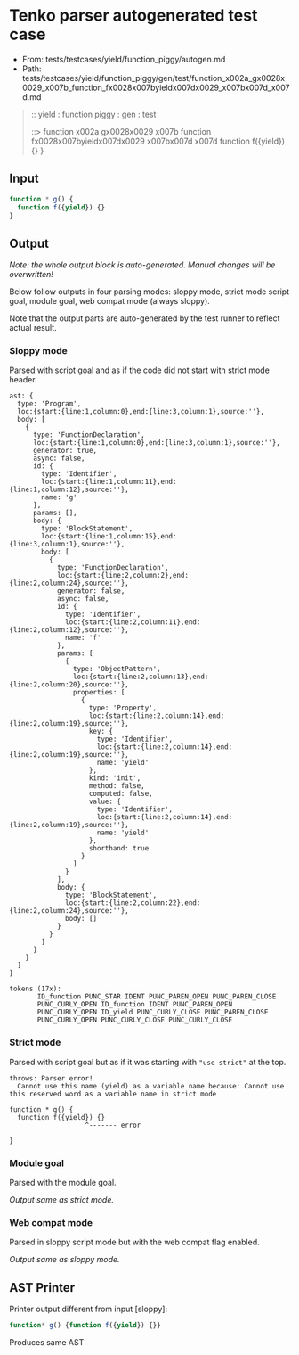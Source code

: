 # Tenko parser autogenerated test case

- From: tests/testcases/yield/function_piggy/autogen.md
- Path: tests/testcases/yield/function_piggy/gen/test/function_x002a_gx0028x0029_x007b_function_fx0028x007byieldx007dx0029_x007bx007d_x007d.md

> :: yield : function piggy : gen : test
>
> ::> function x002a gx0028x0029 x007b function fx0028x007byieldx007dx0029 x007bx007d x007d
>            function f({yield}) {}
>          }

## Input


`````js
function * g() {
  function f({yield}) {}
}
`````

## Output

_Note: the whole output block is auto-generated. Manual changes will be overwritten!_

Below follow outputs in four parsing modes: sloppy mode, strict mode script goal, module goal, web compat mode (always sloppy).

Note that the output parts are auto-generated by the test runner to reflect actual result.

### Sloppy mode

Parsed with script goal and as if the code did not start with strict mode header.

`````
ast: {
  type: 'Program',
  loc:{start:{line:1,column:0},end:{line:3,column:1},source:''},
  body: [
    {
      type: 'FunctionDeclaration',
      loc:{start:{line:1,column:0},end:{line:3,column:1},source:''},
      generator: true,
      async: false,
      id: {
        type: 'Identifier',
        loc:{start:{line:1,column:11},end:{line:1,column:12},source:''},
        name: 'g'
      },
      params: [],
      body: {
        type: 'BlockStatement',
        loc:{start:{line:1,column:15},end:{line:3,column:1},source:''},
        body: [
          {
            type: 'FunctionDeclaration',
            loc:{start:{line:2,column:2},end:{line:2,column:24},source:''},
            generator: false,
            async: false,
            id: {
              type: 'Identifier',
              loc:{start:{line:2,column:11},end:{line:2,column:12},source:''},
              name: 'f'
            },
            params: [
              {
                type: 'ObjectPattern',
                loc:{start:{line:2,column:13},end:{line:2,column:20},source:''},
                properties: [
                  {
                    type: 'Property',
                    loc:{start:{line:2,column:14},end:{line:2,column:19},source:''},
                    key: {
                      type: 'Identifier',
                      loc:{start:{line:2,column:14},end:{line:2,column:19},source:''},
                      name: 'yield'
                    },
                    kind: 'init',
                    method: false,
                    computed: false,
                    value: {
                      type: 'Identifier',
                      loc:{start:{line:2,column:14},end:{line:2,column:19},source:''},
                      name: 'yield'
                    },
                    shorthand: true
                  }
                ]
              }
            ],
            body: {
              type: 'BlockStatement',
              loc:{start:{line:2,column:22},end:{line:2,column:24},source:''},
              body: []
            }
          }
        ]
      }
    }
  ]
}

tokens (17x):
       ID_function PUNC_STAR IDENT PUNC_PAREN_OPEN PUNC_PAREN_CLOSE
       PUNC_CURLY_OPEN ID_function IDENT PUNC_PAREN_OPEN
       PUNC_CURLY_OPEN ID_yield PUNC_CURLY_CLOSE PUNC_PAREN_CLOSE
       PUNC_CURLY_OPEN PUNC_CURLY_CLOSE PUNC_CURLY_CLOSE
`````

### Strict mode

Parsed with script goal but as if it was starting with `"use strict"` at the top.

`````
throws: Parser error!
  Cannot use this name (yield) as a variable name because: Cannot use this reserved word as a variable name in strict mode

function * g() {
  function f({yield}) {}
                   ^------- error

}
`````


### Module goal

Parsed with the module goal.

_Output same as strict mode._

### Web compat mode

Parsed in sloppy script mode but with the web compat flag enabled.

_Output same as sloppy mode._

## AST Printer

Printer output different from input [sloppy]:

````js
function* g() {function f({yield}) {}}
````

Produces same AST
